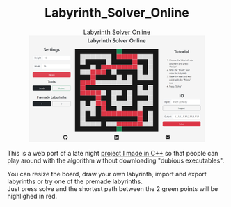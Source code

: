 <h1 align="center">Labyrinth_Solver_Online</h1>

<p align="center">
  <a href="https://henrique11varela.github.io/Labyrinth_Solver_Online/">
    Labyrinth Solver Online <br>
    <img width="80%" src="other/Labyrinth_Solver_Online.png">
  </a>
</p>

This is a web port of a late night [project I made in C++](https://github.com/henrique11varela/Labyrinth_Solver) so that people can play around with the algorithm without downloading "dubious executables".

You can resize the board, draw your own labyrinth, import and export labyrinths or try one of the premade labyrinths.  
Just press solve and the shortest path between the 2 green points will be highlighed in red.